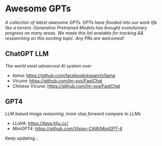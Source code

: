 <div class="center">
    <h1>Awesome GPTs</h1>
</div>

*A collection of latest awesome GPTs. GPTs have flooded into our work life like a torrent. Generative Pretrained Models has brought evolutionary progress on many areas. We made this list avaiable for tracking && researching on this exciting topic. Any PRs are welcomed!*


## ChatGPT LLM

*The world most advancest AI system ever*

- *llama*: https://github.com/facebookresearch/llama
- *Vicuna*: https://github.com/lm-sys/FastChat
- *Chinese Vicuna*: https://github.com/lm-sys/FastChat



## GPT4

*LLM based image reasoning, more step forward compare to LLMs*

- *LLaVA*: https://llava.hliu.cc/
- *MiniGPT4*: https://github.com/Vision-CAIR/MiniGPT-4


Keep updating...

